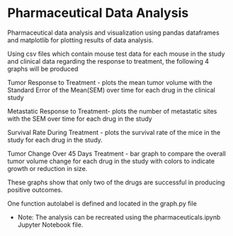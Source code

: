 # Pharmaceutical Data Analysis
Pharmaceutical data analysis and visualization using pandas dataframes and matplotlib  for plotting results of data analysis.

Using csv files which contain mouse test data for each mouse in the study and clinical data regarding the response to treatment, the following 4 graphs will be produced

Tumor Response to Treatment - plots the mean tumor volume with the Standard Error of the Mean(SEM) over time for each drug in the clinical study

Metastatic Response to Treatment- plots the number of metastatic sites with the SEM over time for each drug in the study

Survival Rate During Treatment - plots the survival rate of the mice in the study for each drug in the study.

Tumor Change Over 45 Days Treatment - bar graph to compare the overall tumor volume change for each drug in the study with colors to indicate growth or reduction in size.

These graphs show that only two of the  drugs are successful in producing positive outcomes. 

One function autolabel is defined and located in the  graph.py file
 * Note: The analysis can be recreated using the pharmaceuticals.ipynb Jupyter Notebook file.